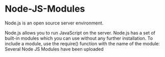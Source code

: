 # Node-JS-Modules
Node.js is an open source server environment.

Node.js allows you to run JavaScript on the server.
Node.js has a set of built-in modules which you can use without any further installation.
To include a module, use the require() function with the name of the module:
    Several Node JS Modules have been uploaded
